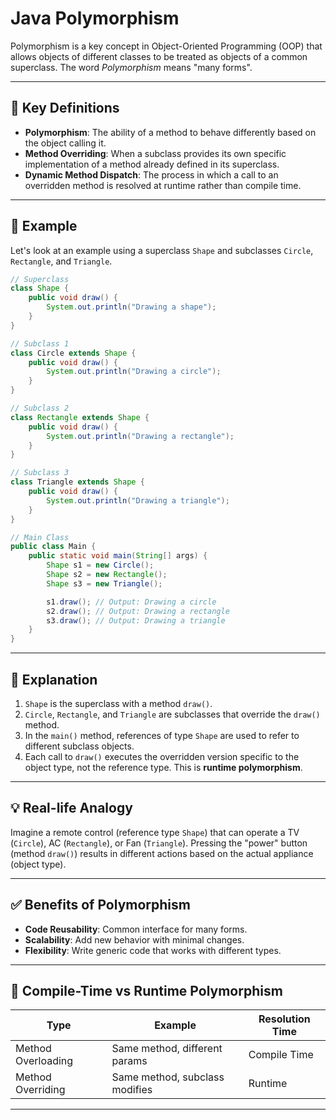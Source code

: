 
# Java Polymorphism

Polymorphism is a key concept in Object-Oriented Programming (OOP) that allows objects of different classes to be treated as objects of a common superclass. The word *Polymorphism* means "many forms".

---

## 🔑 Key Definitions

- **Polymorphism**: The ability of a method to behave differently based on the object calling it.
- **Method Overriding**: When a subclass provides its own specific implementation of a method already defined in its superclass.
- **Dynamic Method Dispatch**: The process in which a call to an overridden method is resolved at runtime rather than compile time.

---

## 📌 Example

Let's look at an example using a superclass `Shape` and subclasses `Circle`, `Rectangle`, and `Triangle`.

```java
// Superclass
class Shape {
    public void draw() {
        System.out.println("Drawing a shape");
    }
}

// Subclass 1
class Circle extends Shape {
    public void draw() {
        System.out.println("Drawing a circle");
    }
}

// Subclass 2
class Rectangle extends Shape {
    public void draw() {
        System.out.println("Drawing a rectangle");
    }
}

// Subclass 3
class Triangle extends Shape {
    public void draw() {
        System.out.println("Drawing a triangle");
    }
}

// Main Class
public class Main {
    public static void main(String[] args) {
        Shape s1 = new Circle();
        Shape s2 = new Rectangle();
        Shape s3 = new Triangle();

        s1.draw(); // Output: Drawing a circle
        s2.draw(); // Output: Drawing a rectangle
        s3.draw(); // Output: Drawing a triangle
    }
}
```

---

## 🧠 Explanation

1. `Shape` is the superclass with a method `draw()`.
2. `Circle`, `Rectangle`, and `Triangle` are subclasses that override the `draw()` method.
3. In the `main()` method, references of type `Shape` are used to refer to different subclass objects.
4. Each call to `draw()` executes the overridden version specific to the object type, not the reference type. This is **runtime polymorphism**.

---

## 💡 Real-life Analogy

Imagine a remote control (reference type `Shape`) that can operate a TV (`Circle`), AC (`Rectangle`), or Fan (`Triangle`). Pressing the "power" button (method `draw()`) results in different actions based on the actual appliance (object type).

---

## ✅ Benefits of Polymorphism

- **Code Reusability**: Common interface for many forms.
- **Scalability**: Add new behavior with minimal changes.
- **Flexibility**: Write generic code that works with different types.

---

## 🧪 Compile-Time vs Runtime Polymorphism

| Type                 | Example             | Resolution Time |
|----------------------|---------------------|------------------|
| Method Overloading   | Same method, different params | Compile Time     |
| Method Overriding    | Same method, subclass modifies | Runtime          |

---
